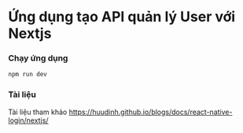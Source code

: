 # Ứng dụng tạo API quản lý User với Nextjs

### Chạy ứng dụng

```bash
npm run dev
```

### Tài liệu

Tài liệu tham khảo https://huudinh.github.io/blogs/docs/react-native-login/nextjs/